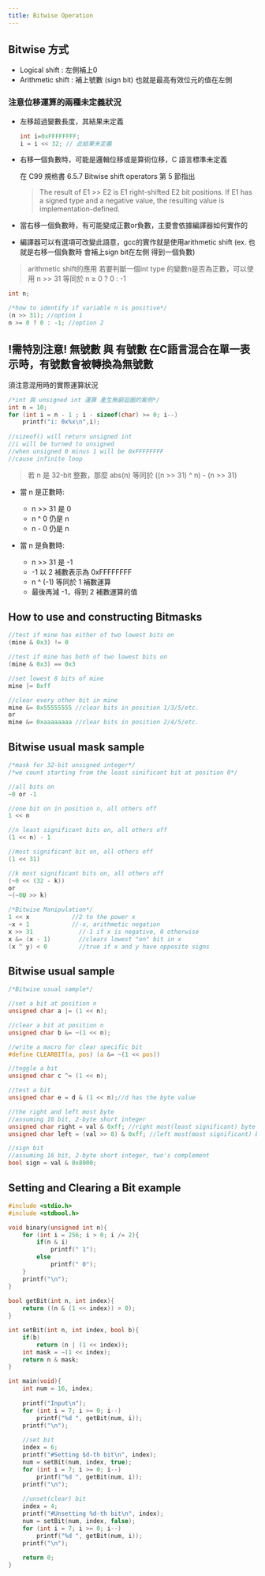 ```yaml
---
title: Bitwise Operation
---
```


## Bitwise 方式

- Logical shift : 左側補上0
- Arithmetic shift : 補上號數 (sign bit) 也就是最高有效位元的值在左側

### 注意位移運算的兩種未定義狀況

- 左移超過變數長度，其結果未定義
    
    ```c
    int i=0xFFFFFFFF;
    i = i << 32; // 此結果未定義
    ```
    
- 右移一個負數時，可能是邏輯位移或是算術位移，C 語言標準未定義
    
    在 C99 規格書 6.5.7 Bitwise shift operators 第 5 節指出
    
    > The result of E1 >> E2 is E1 right-shifted E2 bit positions. 
    If E1 has a signed type and a negative value, the resulting value is implementation-defined.
    > 
    
- 當右移一個負數時，有可能變成正數or負數，主要會依據編譯器如何實作的
- 編譯器可以有選項可改變此語意，gcc的實作就是使用arithmetic shift (ex. 也就是右移一個負數時 會補上sign bit在左側 得到一個負數)

> arithmetic shift的應用
若要判斷一個int type 的變數n是否為正數，可以使用 n >> 31 等同於 n ≥ 0 ? 0 : -1
> 

```c
int n;

/*how to identify if variable n is positive*/
(n >> 31); //option 1
n >= 0 ? 0 : -1; //option 2
```

## !需特別注意! 無號數 與 有號數 在C語言混合在單一表示時，有號數會被轉換為無號數

須注意混用時的實際運算狀況

```c
/*int 與 unsigned int 運算 產生無窮迴圈的案例*/
int n = 10; 
for (int i = n - 1 ; i - sizeof(char) >= 0; i--)
    printf("i: 0x%x\n",i);
    
//sizeof() will return unsigned int
//i will be turned to unsigned
//when unsigned 0 minus 1 will be 0xFFFFFFFF
//cause infinite loop
```

> 若 n 是 32-bit 整數，那麼 abs(n) 等同於 ((n >> 31) ^ n) - (n >> 31)
> 
- 當 n 是正數時:
    - n >> 31 是 0
    - n ^ 0 仍是 n
    - n - 0 仍是 n

- 當 n 是負數時:
    - n >> 31 是 -1
    - -1 以 2 補數表示為 0xFFFFFFFF
    - n ^ (-1) 等同於 1 補數運算
    - 最後再減 -1，得到 2 補數運算的值

## How to use and constructing Bitmasks

```c
//test if mine has either of two lowest bits on 	
(mine & 0x3) != 0

//test if mine has both of two lowest bits on 	
(mine & 0x3) == 0x3

//set lowest 8 bits of mine 	
mine |= 0xff

//clear every other bit in mine 	
mine &= 0x55555555 //clear bits in position 1/3/5/etc.
or
mine &= 0xaaaaaaaa //clear bits in position 2/4/5/etc. 
```

## Bitwise usual mask sample

```c
/*mask for 32-bit unsigned integer*/
/*we count starting from the least sinificant bit at position 0*/

//all bits on 	
~0 or -1

//one bit on in position n, all others off 	
1 << n

//n least significant bits on, all others off 	
(1 << n) - 1

//most significant bit on, all others off 	
(1 << 31)

//k most significant bits on, all others off 	
(~0 << (32 - k)) 
or
~(~0U >> k)
```

```c
/*Bitwise Manipulation*/
1 << x 	          //2 to the power x
~x + 1 	          //-x, arithmetic negation
x >> 31 	        //-1 if x is negative, 0 otherwise
x &= (x - 1) 	    //clears lowest "on" bit in x
(x ^ y) < 0 	    //true if x and y have opposite signs

```

## Bitwise usual sample

```c
/*Bitwise usual sample*/

//set a bit at position n
unsigned char a |= (1 << n);

//clear a bit at position n
unsigned char b &= ~(1 << n);

//write a macro for clear specific bit
#define CLEARBIT(a, pos) (a &= ~(1 << pos))

//toggle a bit
unsigned char c ^= (1 << n);

//test a bit
unsigned char e = d & (1 << n);//d has the byte value

//the right and left most byte
//assuming 16 bit, 2-byte short integer
unsigned char right = val & 0xff; //right most(least significant) byte
unsigned char left = (val >> 8) & 0xff; //left most(most significant) byte

//sign bit
//assuming 16 bit, 2-byte short integer, two's complement
bool sign = val & 0x8000;
```

## Setting and Clearing a Bit example
```c
#include <stdio.h>
#include <stdbool.h>

void binary(unsigned int n){
	for (int i = 256; i > 0; i /= 2){
		if(n & i)
			printf(" 1");
		else
			printf(" 0");
	}
	printf("\n");
}
			
bool getBit(int n, int index){
	return ((n & (1 << index)) > 0);
}

int setBit(int n, int index, bool b){
	if(b)
		return (n | (1 << index));
	int mask = ~(1 << index);
	return n & mask;
}

int main(void){
	int num = 16, index;
	
	printf("Input\n");
	for (int i = 7; i >= 0; i--)
		printf("%d ", getBit(num, i));
	printf("\n");
	
	//set bit
	index = 6;
	printf("#Setting $d-th bit\n", index);
	num = setBit(num, index, true);
	for (int i = 7; i >= 0; i--)
		printf("%d ", getBit(num, i));
	printf("\n");
	
	//unset(clear) bit
	index = 4;
	printf("#Unsetting %d-th bit\n", index);
	num = setBit(num, index, false);
	for (int i = 7; i >= 0; i--)
		printf("%d ", getBit(num, i));
	printf("\n");
	
	return 0;
}
```
		
	
	
